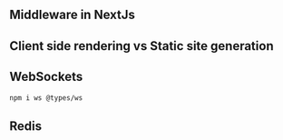 ## Middleware in NextJs

## Client side rendering vs Static site generation

## WebSockets

```bash
npm i ws @types/ws
```


## Redis